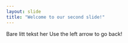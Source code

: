 ```yaml
---
layout: slide
title: "Welcome to our second slide!"
---
```

Bare litt tekst her
Use the left arrow to go back!
